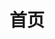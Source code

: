 ---
home: true
layout: BlogHome
icon: home
title: 首页
bgImage: 'https://cdn.jsdelivr.net/gh/NightRainMilkyWay/PicPlus@main/2024/02/24/20240224173028194.jpeg'
heroFullScreen: true
tagline: NightRainMilkyWay
article: false
index: false
projects:
  - icon: jiansuo
    name: 查看索引
    desc: 站内文章索引和分类
    link: /article

  - icon: youlian
    name: 友情链接
    desc: 欢迎交换友情链接
    link: /favorite/links/friend

  - icon: liuyan
    name: 留言板
    desc: 欢迎交换友情链接
    link: /about/guestbook

footer: true
---